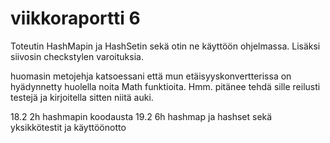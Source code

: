 # viikkoraportti 6

Toteutin HashMapin ja HashSetin sekä otin ne käyttöön ohjelmassa. Lisäksi siivosin checkstylen varoituksia.

huomasin metojehja katsoessani että mun etäisyyskonvertterissa on hyädynnetty huolella noita Math funktioita. Hmm. pitänee tehdä sille reilusti testejä ja kirjoitella sitten niitä auki.

18.2 2h hashmapin koodausta
19.2 6h hashmap ja hashset sekä yksikkötestit ja käyttöönotto



